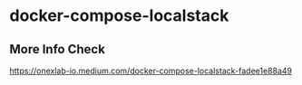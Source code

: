 # docker-compose-localstack
## More Info Check
https://onexlab-io.medium.com/docker-compose-localstack-fadee1e88a49
